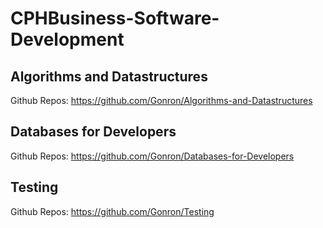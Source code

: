 # CPHBusiness-Software-Development

## Algorithms and Datastructures

Github Repos: https://github.com/Gonron/Algorithms-and-Datastructures  

## Databases for Developers

Github Repos: https://github.com/Gonron/Databases-for-Developers  

## Testing

Github Repos: https://github.com/Gonron/Testing  
